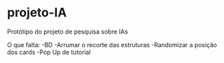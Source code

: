 # projeto-IA
Protótipo do projeto de pesquisa sobre IAs

O que falta:
-BD
-Arrumar o recorte das estruturas
-Randomizar a posição dos cards
-Pop Up de tutorial